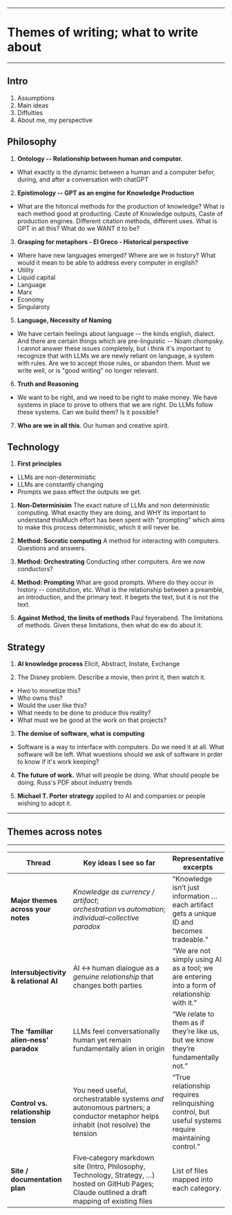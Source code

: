 -----------------------------------------------------------------------
# Themes of writing; what to write about
-----------------------------------------------------------------------

## Intro

1. Assumptions
2. Main ideas
3. Diffulties
4. About me, my perspective

## Philosophy

1. **Ontology -- Relationship between human and computer.** 
- What exactly is the dynamic between a human and a computer befor, during, and after a conversation with chatGPT

2. **Epistimology -- GPT as an engine for Knowledge Production**
- What are the hitorical methods for the production of knowledge? What is each method good at producting. Caste of Knowledge outputs, Caste of production engines. Different citation methods, different uses. What is GPT in all this? What do we WANT it to be?

3. **Grasping for metaphors - El Greco - Historical perspective**
- Where have new languages emerged? Where are we in history? What would it mean to be able to address every computer in english?
- Utility
- Liquid capital
- Language
- Marx
- Economy
- Singularoty

5. **Language, Necessity of Naming**
- We have certain feelings about language -- the kinds english, dialect. And there are certain things which are pre-linguistic -- Noam chompsky. I cannot answer these issues completely, but i think it's important to recognize that with LLMs we are newly reliant on language, a system with rules. Are we to accept those rules, or abandon them. Must we write well, or is "good writing" no longer relevant. 

6. **Truth and Reasoning**
- We want to be right, and we need to be right to make money. We have systems in place to prove to others that we are right. Do LLMs follow these systems. Can we build them? Is it possible?

7. **Who are we in all this**. 
Our human and creative spirit. 

## Technology

1. **First principles**
- LLMs are non-deterministic
- LLMs are constantly changing
- Prompts we pass effect the outputs we get. 

1. **Non-Determinisim**
The exact nature of LLMs and non deterministic computing. What exactly they are doing, and WHY its important to understand thisMuch effort has been spent with "prompting" which aims to make this process deterministic, which it will never be. 

2. **Method: Socratic computing**
A method for interacting with computers. Questions and answers. 

3. **Method: Orchestrating** 
Conducting other computers. Are we now conductors? 

4. **Method: Prompting**
What are good prompts. Where do they occur in history -- constitution, etc. What is the relationship between a preamble, an introduction, and the primary text. It begets the text, but it is not the text. 

4. **Against Method, the limits of methods**
Paul feyerabend. The limitations of methods. Given these limitations, then what do ew do about it. 

## Strategy

1. **AI knowledge process**
Elicit, Abstract, Instate, Exchange

2. The Disney problem. 
Describe a movie, then print it, then watch it. 
- Hwo to monetize this?
- Who owns this?
- Would the user like this?
- What needs to be done to produce this reality?
- What must we be good at the work on that projects? 

3. **The demise of software, what is computing**
- Software is a way to interface with computers. Do we need it at all. What software will be left. What wuestions should we ask of software in prder to know if it's work keeping?

4. **The future of work.** 
What will people be doing. What should people be doing. 
Russ's PDF about industry trends

5. **Michael T. Porter strategy**
applied to AI and companies or people wishing to adopt it. 


-----------------------------------------------------------------------
## Themes across notes
-----------------------------------------------------------------------

| Thread                                | Key ideas I see so far                                                                                                                              | Representative excerpts                                                                             |
| ------------------------------------- | --------------------------------------------------------------------------------------------------------------------------------------------------- | --------------------------------------------------------------------------------------------------- |
| **Major themes across your notes**    | *Knowledge as currency / artifact*; *orchestration vs automation*; *individual–collective paradox*                                                  | “Knowledge isn’t just information … each artifact gets a unique ID and becomes tradeable.”          |
| **Intersubjectivity & relational AI** | AI ↔ human dialogue as a *genuine relationship* that changes both parties                                                                           | “We are not simply using AI as a tool; we are entering into a form of relationship with it.”        |
| **The ‘familiar alien‑ness’ paradox** | LLMs feel conversationally human yet remain fundamentally alien in origin                                                                           | “We relate to them as if they’re like us, but we know they’re fundamentally not.”                   |
| **Control vs. relationship tension**  | You need useful, orchestratable systems *and* autonomous partners; a conductor metaphor helps inhabit (not resolve) the tension                     | “True relationship requires relinquishing control, but useful systems require maintaining control.” |
| **Site / documentation plan**         | Five‑category markdown site (Intro, Philosophy, Technology, Strategy, …) hosted on GitHub Pages; Claude outlined a draft mapping of existing files  | List of files mapped into each category.                                                            |
